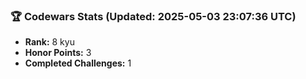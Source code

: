 ### 🏆 Codewars Stats (Updated: 2025-05-03 23:07:36 UTC)

- **Rank:** 8 kyu
- **Honor Points:** 3
- **Completed Challenges:** 1
